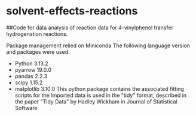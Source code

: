 # solvent-effects-reactions
##Code for data analysis of reaction data for 4-vinylphenol transfer hydrogenation reactions.

Package management relied on Miniconda
The following language version and packages were used:
- Python 3.13.2
- pyarrow 19.0.0
- pandas 2.2.3
- scipy 1.15.2
- matplotlib 3.10.0
This python package contains the associated fitting scripts for the 
Imported data is used in the "tidy" format, described in the paper "Tidy Data" by Hadley Wickham in Journal of Statistical Software
